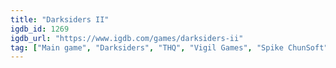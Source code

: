 ```yaml
---
title: "Darksiders II"
igdb_id: 1269
igdb_url: "https://www.igdb.com/games/darksiders-ii"
tag: ["Main game", "Darksiders", "THQ", "Vigil Games", "Spike ChunSoft", "Role-playing (RPG)", "Hack and slash/Beat 'em up", "Adventure", "Single player", "Third person", "Action", "Fantasy", "Open world"]
---
```

